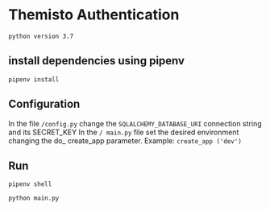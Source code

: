 # Themisto Authentication

`python version 3.7`

## install dependencies using pipenv
`pipenv install`

## Configuration
In the file `/config.py` change the `SQLALCHEMY_DATABASE_URI` connection string and its SECRET_KEY 
In the `/ main.py` file set the desired environment
changing the do_ create_app parameter.
Example: `create_app ('dev')`

## Run
`
pipenv shell
`

`
python main.py
`
